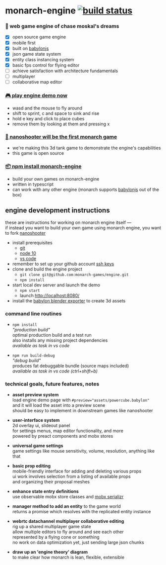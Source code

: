 
# monarch-engine [![build status](https://travis-ci.org/monarch-games/engine.svg?branch=master)](https://travis-ci.org/monarch-games/engine)

### 🔧 web game engine of chase moskal's dreams

- [x] open source game engine
- [x] mobile first
- [x] built on [babylonjs](https://github.com/BabylonJS/Babylon.js)
- [x] json game state system
- [x] entity class instancing system
- [x] basic fps control for flying editor
- [ ] achieve satisfaction with architecture fundamentals
- [ ] multiplayer
- [ ] collaborative map editor

### [**🎮 play engine demo now**](https://monarch-games.github.io/engine/)

- wasd and the mouse to fly around
- shift to sprint, c and space to sink and rise
- hold e key and click to place cubes
- remove them by looking at them and pressing x

### [**🔫 nanoshooter will be the first monarch game**](https://github.com/monarch-games/nanoshooter)

- we're making this 3d tank game to demonstrate the engine's capabilities
- this game is open source

### [**📦 npm install monarch-engine**](https://www.npmjs.com/package/monarch-engine)

- build your own games on monarch-engine
- written in typescript
- can work with any other engine (monarch supports [babylonjs](https://github.com/BabylonJS/Babylon.js) out of the box)

## engine development instructions

these are instructions for working on monarch engine itself —  
if instead you want to build your own game using monarch engine, you want to fork [nanoshooter](https://github.com/monarch-games/nanoshooter)

- install prerequisites
	- [git](https://git-scm.com/)
	- [node 10](https://nodejs.org/en/)
	- [vs code](https://code.visualstudio.com/)
- remember to set up your github account [ssh keys](https://help.github.com/articles/adding-a-new-ssh-key-to-your-github-account/)
- clone and build the engine project
	- `git clone git@github.com:monarch-games/engine.git`
	- `npm install`
- start local dev server and launch the demo
	- `npm start`
	- launch [http://localhost:8080/](http://localhost:8080/)
- install the [babylon blender exporter](https://github.com/BabylonJS/Exporters/tree/master/Blender) to create 3d assets

### command line routines

- `npm install`  
	*"production build"*  
	optimal production build and a test run  
	also installs any missing project dependencies  
	*available as task in vs code*

- `npm run build-debug`  
	*"debug build"*  
	produces fat debuggable bundle (source maps included)  
	*available as task in vs code (ctrl+shift+b)*

### technical goals, future features, notes

- **asset preview system**  
	load engine demo page with `#preview="assets/powercube.babylon"`  
	and it will load the asset into a preview scene  
	should be easy to implement in downstream games like nanoshooter

- **user-interface system**  
	2d overlay ui, slideout panel  
	for settings menus, map editor functionality, and more  
	powered by preact components and mobx stores

- **universal game settings**  
	game settings like mouse sensitivity, volume, resolution, anything like that

- **basic prop editing**  
	mobile-friendly interface for adding and deleting various props  
	ui work involves selection from a listing of available props  
	and organizing their proposal meshes

- **enhance state entry definitions**  
	use observable mobx store classes and [mobx serializr](https://github.com/mobxjs/serializr)

- **manager method to add an entity** to the game world  
	returns a promise which resolves with the replicated entity instance

- **webrtc datachannel multiplayer collaborative editing**  
	rig up a shared multiplayer game state  
	allow multiple editors to fly around and see each other  
	represented by a flying cone or something  
	no work on data optimization yet, just sending large json chunks

- **draw up an 'engine theory' diagram**  
	to make clear how monarch is lean, flexible, extensible
